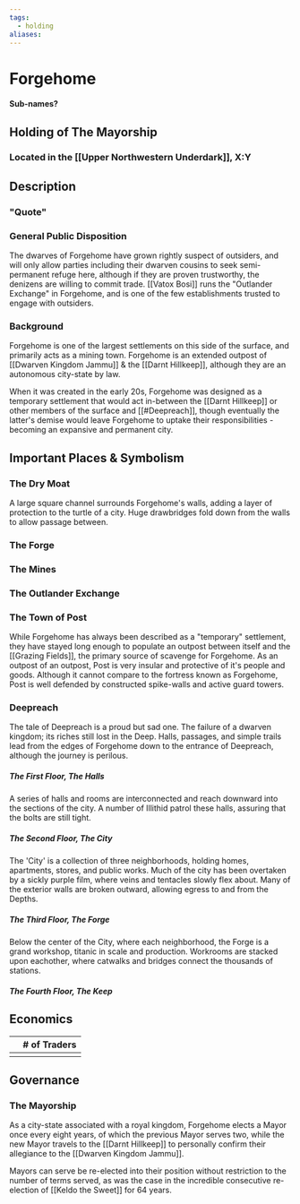 ```yaml
---
tags:
  - holding
aliases:
---
```

# Forgehome
#### Sub-names?
## Holding of The Mayorship
### Located in the [[Upper Northwestern Underdark]], X:Y
## Description
### "Quote"

### General Public Disposition
The dwarves of Forgehome have grown rightly suspect of outsiders, and will only allow parties including their dwarven cousins to seek semi-permanent refuge here, although if they are proven trustworthy, the denizens are willing to commit trade. [[Vatox Bosi]] runs the "Outlander Exchange" in Forgehome, and is one of the few establishments trusted to engage with outsiders.

### Background
Forgehome is one of the largest settlements on this side of the surface, and primarily acts as a mining town. Forgehome is an extended outpost of [[Dwarven Kingdom Jammu]] & the [[Darnt Hillkeep]], although they are an autonomous city-state by law.

When it was created in the early 20s, Forgehome was designed as a temporary settlement that would act in-between the [[Darnt Hillkeep]] or other members of the surface and [[#Deepreach]], though eventually the latter's demise would leave Forgehome to uptake their responsibilities - becoming an expansive and permanent city.

## Important Places & Symbolism
### The Dry Moat
A large square channel surrounds Forgehome's walls, adding a layer of protection to the turtle of a city. Huge drawbridges fold down from the walls to allow passage between.

### The Forge


### The Mines


### The Outlander Exchange


### The Town of Post
While Forgehome has always been described as a "temporary" settlement, they have stayed long enough to populate an outpost between itself and the [[Grazing Fields]], the primary source of scavenge for Forgehome. As an outpost of an outpost, Post is very insular and protective of it's people and goods. Although it cannot compare to the fortress known as Forgehome, Post is well defended by constructed spike-walls and active guard towers.

### Deepreach
The tale of Deepreach is a proud but sad one. The failure of a dwarven kingdom; its riches still lost in the Deep. Halls, passages, and simple trails lead from the edges of Forgehome down to the entrance of Deepreach, although the journey is perilous. 

##### The First Floor, The Halls
A series of halls and rooms are interconnected and reach downward into the sections of the city. A number of Illithid patrol these halls, assuring that the bolts are still tight.

##### The Second Floor, The City 
The 'City' is a collection of three neighborhoods, holding homes, apartments, stores, and public works. Much of the city has been overtaken by a sickly purple film, where veins and tentacles slowly flex about. Many of the exterior walls are broken outward, allowing egress to and from the Depths. 

##### The Third Floor, The Forge
Below the center of the City, where each neighborhood, the Forge is a grand workshop, titanic in scale and production. Workrooms are stacked upon eachother, where catwalks and bridges connect the thousands of stations.

##### The Fourth Floor, The Keep

## Economics
|     | # of Traders |
| --- | ------------ |
|     |              |

## Governance
### The Mayorship
As a city-state associated with a royal kingdom, Forgehome elects a Mayor once every eight years, of which the previous Mayor serves two, while the new Mayor travels to the [[Darnt Hillkeep]] to personally confirm their allegiance to the [[Dwarven Kingdom Jammu]].

Mayors can serve be re-elected into their position without restriction to the number of terms served, as was the case in the incredible consecutive re-election of [[Keldo the Sweet]] for 64 years.